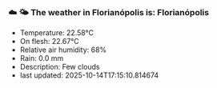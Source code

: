 ### ☁️ 🌤️  The weather in Florianópolis is: Florianópolis

- Temperature: 22.58°C
- On flesh: 22.67°C
- Relative air humidity: 68%
- Rain: 0.0 mm
- Description: Few clouds
- last updated: 2025-10-14T17:15:10.814674
